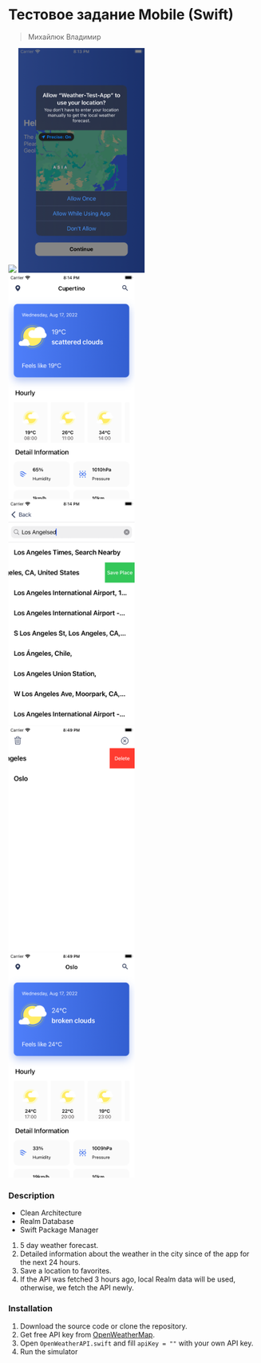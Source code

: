 # Тестовое задание Mobile (Swift)
> Михайлюк Владимир

<p>
  <img src="./Image/1.gif", height = 450/>
  <img src="./Image/2.png", height = 450/>
  <img src="./Image/3.png", height = 450/>
  <img src="./Image/4.png", height = 450/>
  <img src="./Image/5.png", height = 450/>
  <img src="./Image/6.png", height = 450/>
</p>

### Description
* Clean Architecture 
* Realm Database
* Swift Package Manager

1. 5 day weather forecast.
2. Detailed information about the weather in the city since of the app for the next 24 hours.
3. Save a location to favorites.
4. If the API was fetched 3 hours ago, local Realm data will be used, otherwise, we fetch the API newly.


### Installation
1. Download the source code or clone the repository.
2. Get free API key from [OpenWeatherMap](http://openweathermap.org).
3. Open `OpenWeatherAPI.swift` and fill `apiKey = ""` with your own API key.
4. Run the simulator
